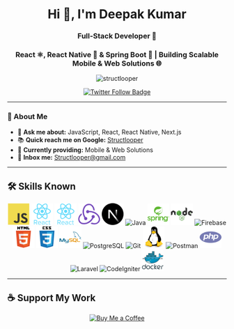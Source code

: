 <h1 align="center">Hi 👋, I'm Deepak Kumar</h1>
<h3 align="center">Full-Stack Developer 🚀</h3>

<h3 align="center"> React ⚛️, React Native 📱 & Spring Boot 🌱 | Building Scalable Mobile & Web Solutions 🌐</h3>

<p align="center">
  <img src="https://komarev.com/ghpvc/?username=structlooper&label=Profile%20views&color=0e75b6&style=flat" alt="structlooper" />
</p>

<p align="center"> 
  <a href="https://twitter.com/structlooper" target="_blank">
    <img src="https://img.shields.io/twitter/follow/structlooper?logo=twitter&style=for-the-badge" alt="Twitter Follow Badge" />
  </a>
</p>

---

### 📢 About Me

- 💬 **Ask me about:** JavaScript, React, React Native, Next.js
- 📚 **Quick reach me on Google:** [Structlooper](https://www.google.com/search?q=structlooper)
- 🌱 **Currently providing:** Mobile & Web Solutions
- 📩 **Inbox me:** [Structlooper@gmail.com](mailto:Structlooper@gmail.com)

---

## 🛠 **Skills Known**

<p align="center">
  <img src="https://raw.githubusercontent.com/devicons/devicon/master/icons/javascript/javascript-original.svg" alt="JavaScript" width="50" height="50"/>
  <img src="https://raw.githubusercontent.com/devicons/devicon/master/icons/react/react-original-wordmark.svg" alt="React.js" width="50" height="50"/>
  <img src="https://raw.githubusercontent.com/devicons/devicon/master/icons/react/react-original-wordmark.svg" alt="React Native" width="50" height="50"/>
  <img src="https://raw.githubusercontent.com/devicons/devicon/master/icons/redux/redux-original.svg" alt="Redux" width="50" height="50"/>
  <img src="https://raw.githubusercontent.com/devicons/devicon/master/icons/nextjs/nextjs-original.svg" alt="Next.js" width="50" height="50"/>
  <img src="https://upload.wikimedia.org/wikipedia/en/3/30/Java_programming_language_logo.svg" alt="Java" width="50" height="50"/>
  <img src="https://raw.githubusercontent.com/devicons/devicon/master/icons/spring/spring-original-wordmark.svg" alt="Spring Boot" width="50" height="50"/>
  <img src="https://raw.githubusercontent.com/devicons/devicon/master/icons/nodejs/nodejs-original-wordmark.svg" alt="Node.js" width="50" height="50"/>
  <img src="https://www.vectorlogo.zone/logos/firebase/firebase-icon.svg" alt="Firebase" width="50" height="50"/>
  <img src="https://raw.githubusercontent.com/devicons/devicon/master/icons/html5/html5-original-wordmark.svg" alt="HTML5" width="50" height="50"/>
  <img src="https://raw.githubusercontent.com/devicons/devicon/master/icons/css3/css3-original-wordmark.svg" alt="CSS3" width="50" height="50"/>
  <img src="https://raw.githubusercontent.com/devicons/devicon/master/icons/mysql/mysql-original-wordmark.svg" alt="MySQL" width="50" height="50"/>
  <img src="https://upload.wikimedia.org/wikipedia/commons/2/29/Postgresql_elephant.svg" alt="PostgreSQL" width="50" height="50"/>
  <img src="https://www.vectorlogo.zone/logos/git-scm/git-scm-icon.svg" alt="Git" width="50" height="50"/>
  <img src="https://raw.githubusercontent.com/devicons/devicon/master/icons/linux/linux-original.svg" alt="Linux" width="50" height="50"/>
  <img src="https://www.vectorlogo.zone/logos/getpostman/getpostman-icon.svg" alt="Postman" width="50" height="50"/>
  <img src="https://raw.githubusercontent.com/devicons/devicon/master/icons/php/php-plain.svg" alt="PHP" width="50" height="50"/>
  <img src="https://laravel.com/img/logotype.min.svg" alt="Laravel" width="100"/>
  <img src="https://cdn.worldvectorlogo.com/logos/codeigniter.svg" alt="CodeIgniter" width="50" height="50"/>
  <img src="https://raw.githubusercontent.com/devicons/devicon/master/icons/docker/docker-original-wordmark.svg" alt="Docker" width="50" height="50"/>
</p>

---

## ☕ **Support My Work**
<p align="center">
  <a href="https://www.buymeacoffee.com/structlooper">
    <img src="https://cdn.buymeacoffee.com/buttons/v2/default-yellow.png" height="50" width="210" alt="Buy Me a Coffee"/>
  </a>
</p>

